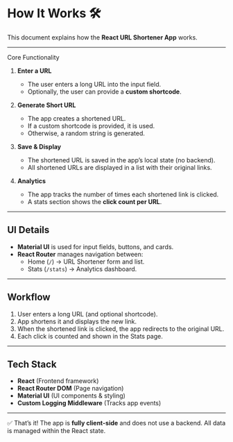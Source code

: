 # How It Works 🛠

This document explains how the **React URL Shortener App** works.

---

 Core Functionality

1. **Enter a URL**
   - The user enters a long URL into the input field.
   - Optionally, the user can provide a **custom shortcode**.

2. **Generate Short URL**
   - The app creates a shortened URL.
   - If a custom shortcode is provided, it is used.  
   - Otherwise, a random string is generated.

3. **Save & Display**
   - The shortened URL is saved in the app’s local state (no backend).
   - All shortened URLs are displayed in a list with their original links.

4. **Analytics**
   - The app tracks the number of times each shortened link is clicked.
   - A stats section shows the **click count per URL**.

---

##  UI Details

- **Material UI** is used for input fields, buttons, and cards.
- **React Router** manages navigation between:
  - Home (`/`) → URL Shortener form and list.
  - Stats (`/stats`) → Analytics dashboard.

---

##  Workflow

1. User enters a long URL (and optional shortcode).  
2. App shortens it and displays the new link.  
3. When the shortened link is clicked, the app redirects to the original URL.  
4. Each click is counted and shown in the Stats page.

---

##  Tech Stack

- **React** (Frontend framework)
- **React Router DOM** (Page navigation)
- **Material UI** (UI components & styling)
- **Custom Logging Middleware** (Tracks app events)

---

✅ That’s it! The app is **fully client-side** and does not use a backend. All data is managed within the React state.
